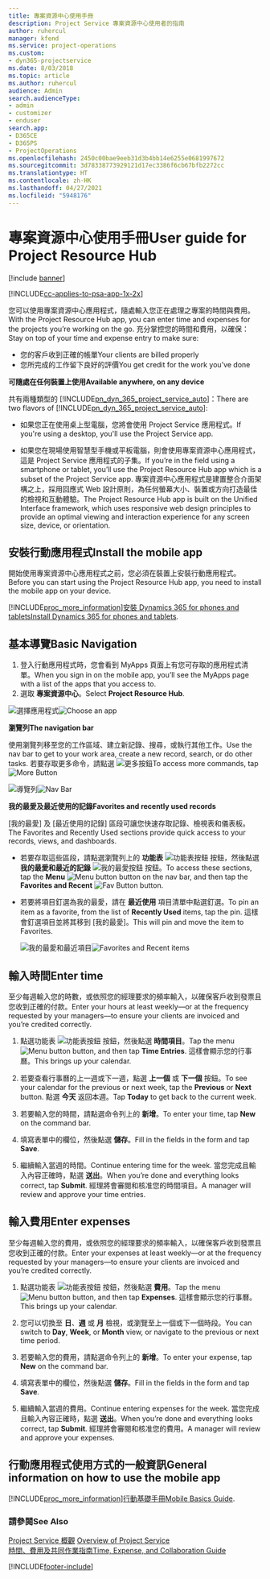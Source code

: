 ```yaml
---
title: 專案資源中心使用手冊
description: Project Service 專案資源中心使用者的指南
author: ruhercul
manager: kfend
ms.service: project-operations
ms.custom:
- dyn365-projectservice
ms.date: 8/03/2018
ms.topic: article
ms.author: ruhercul
audience: Admin
search.audienceType:
- admin
- customizer
- enduser
search.app:
- D365CE
- D365PS
- ProjectOperations
ms.openlocfilehash: 2450c00bae9eeb31d3b4bb14e6255e0681997672
ms.sourcegitcommit: 3d78338773929121d17ec3386f6cb67bfb2272cc
ms.translationtype: HT
ms.contentlocale: zh-HK
ms.lasthandoff: 04/27/2021
ms.locfileid: "5948176"
---
```

# <a name="user-guide-for-project-resource-hub"></a><span data-ttu-id="dea30-103">專案資源中心使用手冊</span><span class="sxs-lookup"><span data-stu-id="dea30-103">User guide for Project Resource Hub</span></span>

[!include [banner](../includes/psa-now-project-operations.md)]

[!INCLUDE[cc-applies-to-psa-app-1x-2x](../includes/cc-applies-to-psa-app-1x-2x.md)]

<span data-ttu-id="dea30-104">您可以使用專案資源中心應用程式，隨處輸入您正在處理之專案的時間與費用。</span><span class="sxs-lookup"><span data-stu-id="dea30-104">With the Project Resource Hub app, you can enter time and expenses for the projects you’re working on the go.</span></span> <span data-ttu-id="dea30-105">充分掌控您的時間和費用，以確保：</span><span class="sxs-lookup"><span data-stu-id="dea30-105">Stay on top of your time and expense entry to make sure:</span></span>

- <span data-ttu-id="dea30-106">您的客戶收到正確的帳單</span><span class="sxs-lookup"><span data-stu-id="dea30-106">Your clients are billed properly</span></span>
- <span data-ttu-id="dea30-107">您所完成的工作留下良好的評價</span><span class="sxs-lookup"><span data-stu-id="dea30-107">You get credit for the work you’ve done</span></span>

<span data-ttu-id="dea30-108">**可隨處在任何裝置上使用**</span><span class="sxs-lookup"><span data-stu-id="dea30-108">**Available anywhere, on any device**</span></span>

<span data-ttu-id="dea30-109">共有兩種類型的 [!INCLUDE[pn_dyn_365_project_service_auto](../includes/pn-dyn-365-project-service-auto.md)]：</span><span class="sxs-lookup"><span data-stu-id="dea30-109">There are two flavors of [!INCLUDE[pn_dyn_365_project_service_auto](../includes/pn-dyn-365-project-service-auto.md)]:</span></span> 

- <span data-ttu-id="dea30-110">如果您正在使用桌上型電腦，您將會使用 Project Service 應用程式。</span><span class="sxs-lookup"><span data-stu-id="dea30-110">If you're using a desktop, you'll use the Project Service app.</span></span> 

- <span data-ttu-id="dea30-111">如果您在現場使用智慧型手機或平板電腦，則會使用專案資源中心應用程式，這是 Project Service 應用程式的子集。</span><span class="sxs-lookup"><span data-stu-id="dea30-111">If you’re in the field using a smartphone or tablet, you’ll use the Project Resource Hub app which is a subset of the Project Service  app.</span></span> <span data-ttu-id="dea30-112">專案資源中心應用程式是建置整合介面架構之上，採用回應式 Web 設計原則，為任何螢幕大小、裝置或方向打造最佳的檢視和互動體驗。</span><span class="sxs-lookup"><span data-stu-id="dea30-112">The Project Resource Hub app is built on the Unified Interface framework, which uses responsive web design principles to provide an optimal viewing and interaction experience for any screen size, device, or orientation.</span></span> 


## <a name="install-the-mobile-app"></a><span data-ttu-id="dea30-113">安裝行動應用程式</span><span class="sxs-lookup"><span data-stu-id="dea30-113">Install the mobile app</span></span>
<span data-ttu-id="dea30-114">開始使用專案資源中心應用程式之前，您必須在裝置上安裝行動應用程式。</span><span class="sxs-lookup"><span data-stu-id="dea30-114">Before you can start using the Project Resource Hub app, you need to install the mobile app on your device.</span></span> 

[!INCLUDE[proc_more_information](../includes/proc-more-information.md)]<span data-ttu-id="dea30-115">[安裝 Dynamics 365 for phones and tablets](/dynamics365/mobile-app/install-dynamics-365-for-phones-and-tablets)</span><span class="sxs-lookup"><span data-stu-id="dea30-115">[Install Dynamics 365 for phones and tablets](/dynamics365/mobile-app/install-dynamics-365-for-phones-and-tablets).</span></span>

## <a name="basic-navigation"></a><span data-ttu-id="dea30-116">基本導覽</span><span class="sxs-lookup"><span data-stu-id="dea30-116">Basic Navigation</span></span>
1.  <span data-ttu-id="dea30-117">登入行動應用程式時，您會看到 MyApps 頁面上有您可存取的應用程式清單。</span><span class="sxs-lookup"><span data-stu-id="dea30-117">When you sign in on the mobile app, you’ll see the MyApps page with a list of the apps that you access to.</span></span> 
2.  <span data-ttu-id="dea30-118">選取 **專案資源中心**。</span><span class="sxs-lookup"><span data-stu-id="dea30-118">Select **Project Resource Hub**.</span></span>

<span data-ttu-id="dea30-119">![選擇應用程式](media/chooseApp_1.png "選擇應用程式")</span><span class="sxs-lookup"><span data-stu-id="dea30-119">![Choose an app](media/chooseApp_1.png "Choose an app")</span></span>

<span data-ttu-id="dea30-120">**瀏覽列**</span><span class="sxs-lookup"><span data-stu-id="dea30-120">**The navigation bar**</span></span>

<span data-ttu-id="dea30-121">使用瀏覽列移至您的工作區域、建立新記錄、搜尋，或執行其他工作。</span><span class="sxs-lookup"><span data-stu-id="dea30-121">Use the nav bar to get to your work area, create a new record, search, or do other tasks.</span></span> <span data-ttu-id="dea30-122">若要存取更多命令，請點選 ![更多按鈕](media/MoreButton.png "更多按鈕")</span><span class="sxs-lookup"><span data-stu-id="dea30-122">To access more commands, tap ![More Button](media/MoreButton.png "More Button")</span></span>

<span data-ttu-id="dea30-123">![導覽列](media/NavBar_2.png "導覽列")</span><span class="sxs-lookup"><span data-stu-id="dea30-123">![Nav Bar](media/NavBar_2.png "Nav Bar")</span></span>

<span data-ttu-id="dea30-124">**我的最愛及最近使用的記錄**</span><span class="sxs-lookup"><span data-stu-id="dea30-124">**Favorites and recently used records**</span></span>

<span data-ttu-id="dea30-125">[我的最愛] 及 [最近使用的記錄] 區段可讓您快速存取記錄、檢視表和儀表板。</span><span class="sxs-lookup"><span data-stu-id="dea30-125">The Favorites and Recently Used sections provide quick access to your records, views, and dashboards.</span></span> 

- <span data-ttu-id="dea30-126">若要存取這些區段，請點選瀏覽列上的 **功能表** ![功能表按鈕](media/MenuButton.png "選單鍵") 按鈕，然後點選 **我的最愛和最近的記錄** ![我的最愛按鈕](media/FavButton.png "Fav 按鈕") 按鈕。</span><span class="sxs-lookup"><span data-stu-id="dea30-126">To access these sections, tap the **Menu** ![Menu button](media/MenuButton.png "Menu button") button on the nav bar, and then tap the **Favorites and Recent** ![Fav Button](media/FavButton.png "Fav Button") button.</span></span>

- <span data-ttu-id="dea30-127">若要將項目釘選為我的最愛，請在 **最近使用** 項目清單中點選釘選。</span><span class="sxs-lookup"><span data-stu-id="dea30-127">To pin an item as a favorite, from the list of **Recently Used** items, tap the pin.</span></span> <span data-ttu-id="dea30-128">這樣會釘選項目並將其移到 [我的最愛]。</span><span class="sxs-lookup"><span data-stu-id="dea30-128">This will pin and move the item to Favorites.</span></span>

  <span data-ttu-id="dea30-129">![我的最愛和最近項目](media/Favs_3.png "我的最愛和最近項目")</span><span class="sxs-lookup"><span data-stu-id="dea30-129">![Favorites and Recent items](media/Favs_3.png "Favorites and Recent items")</span></span>
 
## <a name="enter-time"></a><span data-ttu-id="dea30-130">輸入時間</span><span class="sxs-lookup"><span data-stu-id="dea30-130">Enter time</span></span>
<span data-ttu-id="dea30-131">至少每週輸入您的時數，或依照您的經理要求的頻率輸入，以確保客戶收到發票且您收到正確的付款。</span><span class="sxs-lookup"><span data-stu-id="dea30-131">Enter your hours at least weekly—or at the frequency requested by your managers—to ensure your clients are invoiced and you’re credited correctly.</span></span>

1. <span data-ttu-id="dea30-132">點選功能表 ![功能表按鈕](media/MenuButton.png "選單鍵") 按鈕，然後點選 **時間項目**。</span><span class="sxs-lookup"><span data-stu-id="dea30-132">Tap the menu ![Menu button](media/MenuButton.png "Menu button") button, and then tap **Time Entries**.</span></span> <span data-ttu-id="dea30-133">這樣會顯示您的行事曆。</span><span class="sxs-lookup"><span data-stu-id="dea30-133">This brings up your calendar.</span></span>

2. <span data-ttu-id="dea30-134">若要查看行事曆的上一週或下一週，點選 **上一個** 或 **下一個** 按鈕。</span><span class="sxs-lookup"><span data-stu-id="dea30-134">To see your calendar for the previous or next week, tap the **Previous** or **Next** button.</span></span> <span data-ttu-id="dea30-135">點選 **今天** 返回本週。</span><span class="sxs-lookup"><span data-stu-id="dea30-135">Tap **Today** to get back to the current week.</span></span>

3. <span data-ttu-id="dea30-136">若要輸入您的時間，請點選命令列上的 **新增**。</span><span class="sxs-lookup"><span data-stu-id="dea30-136">To enter your time, tap **New** on the command bar.</span></span> 

4. <span data-ttu-id="dea30-137">填寫表單中的欄位，然後點選 **儲存**。</span><span class="sxs-lookup"><span data-stu-id="dea30-137">Fill in the fields in the form and tap **Save**.</span></span>

5. <span data-ttu-id="dea30-138">繼續輸入當週的時間。</span><span class="sxs-lookup"><span data-stu-id="dea30-138">Continue entering time for the week.</span></span> <span data-ttu-id="dea30-139">當您完成且輸入內容正確時，點選 **送出**。</span><span class="sxs-lookup"><span data-stu-id="dea30-139">When you’re done and everything looks correct, tap **Submit**.</span></span> <span data-ttu-id="dea30-140">經理將會審閱和核准您的時間項目。</span><span class="sxs-lookup"><span data-stu-id="dea30-140">A manager will review and approve your time entries.</span></span>

## <a name="enter-expenses"></a><span data-ttu-id="dea30-141">輸入費用</span><span class="sxs-lookup"><span data-stu-id="dea30-141">Enter expenses</span></span> 
<span data-ttu-id="dea30-142">至少每週輸入您的費用，或依照您的經理要求的頻率輸入，以確保客戶收到發票且您收到正確的付款。</span><span class="sxs-lookup"><span data-stu-id="dea30-142">Enter your expenses at least weekly—or at the frequency requested by your managers—to ensure your clients are invoiced and you’re credited correctly.</span></span>

1. <span data-ttu-id="dea30-143">點選功能表 ![功能表按鈕](media/MenuButton.png "選單鍵") 按鈕，然後點選 **費用**。</span><span class="sxs-lookup"><span data-stu-id="dea30-143">Tap the menu ![Menu button](media/MenuButton.png "Menu button") button, and then tap **Expenses**.</span></span> <span data-ttu-id="dea30-144">這樣會顯示您的行事曆。</span><span class="sxs-lookup"><span data-stu-id="dea30-144">This brings up your calendar.</span></span>

2. <span data-ttu-id="dea30-145">您可以切換至 **日**、**週** 或 **月** 檢視，或瀏覽至上一個或下一個時段。</span><span class="sxs-lookup"><span data-stu-id="dea30-145">You can switch to **Day**, **Week**, or **Month** view, or navigate to the previous or next time period.</span></span> 

3. <span data-ttu-id="dea30-146">若要輸入您的費用，請點選命令列上的 **新增**。</span><span class="sxs-lookup"><span data-stu-id="dea30-146">To enter your expense, tap **New** on the command bar.</span></span> 

4. <span data-ttu-id="dea30-147">填寫表單中的欄位，然後點選 **儲存**。</span><span class="sxs-lookup"><span data-stu-id="dea30-147">Fill in the fields in the form and tap **Save**.</span></span>

5. <span data-ttu-id="dea30-148">繼續輸入當週的費用。</span><span class="sxs-lookup"><span data-stu-id="dea30-148">Continue entering expenses for the week.</span></span> <span data-ttu-id="dea30-149">當您完成且輸入內容正確時，點選 **送出**。</span><span class="sxs-lookup"><span data-stu-id="dea30-149">When you’re done and everything looks correct, tap **Submit**.</span></span> <span data-ttu-id="dea30-150">經理將會審閱和核准您的費用。</span><span class="sxs-lookup"><span data-stu-id="dea30-150">A manager will review and approve your expenses.</span></span>

## <a name="general-information-on-how-to-use-the-mobile-app"></a><span data-ttu-id="dea30-151">行動應用程式使用方式的一般資訊</span><span class="sxs-lookup"><span data-stu-id="dea30-151">General information on how to use the mobile app</span></span> 
[!INCLUDE[proc_more_information](../includes/proc-more-information.md)]<span data-ttu-id="dea30-152">[行動基礎手冊](/dynamics365/mobile-app/dynamics-365-phones-tablets-users-guide)</span><span class="sxs-lookup"><span data-stu-id="dea30-152">[Mobile Basics Guide](/dynamics365/mobile-app/dynamics-365-phones-tablets-users-guide).</span></span>

### <a name="see-also"></a><span data-ttu-id="dea30-153">請參閱</span><span class="sxs-lookup"><span data-stu-id="dea30-153">See Also</span></span>  
 <span data-ttu-id="dea30-154">[Project Service 概觀](../psa/overview.md) </span><span class="sxs-lookup"><span data-stu-id="dea30-154">[Overview of Project Service](../psa/overview.md) </span></span>  
 [<span data-ttu-id="dea30-155">時間、費用及共同作業指南</span><span class="sxs-lookup"><span data-stu-id="dea30-155">Time, Expense, and Collaboration Guide</span></span>](../psa/time-expense-collaboration-guide.md)   
 


[!INCLUDE[footer-include](../includes/footer-banner.md)]